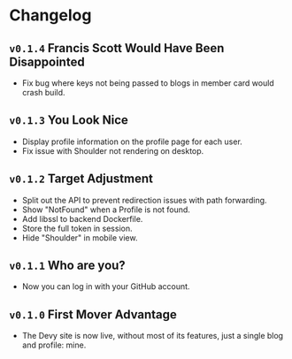 # Changelog

## `v0.1.4` Francis Scott Would Have Been Disappointed

- Fix bug where keys not being passed to blogs in member card would crash build.

## `v0.1.3` You Look Nice

- Display profile information on the profile page for each user.
- Fix issue with Shoulder not rendering on desktop.

## `v0.1.2` Target Adjustment

- Split out the API to prevent redirection issues with path forwarding.
- Show "NotFound" when a Profile is not found.
- Add libssl to backend Dockerfile. 
- Store the full token in session.
- Hide "Shoulder" in mobile view.

## `v0.1.1` Who are you?

- Now you can log in with your GitHub account.

## `v0.1.0` First Mover Advantage

- The Devy site is now live, without most of its features, just a single blog and profile: mine.
